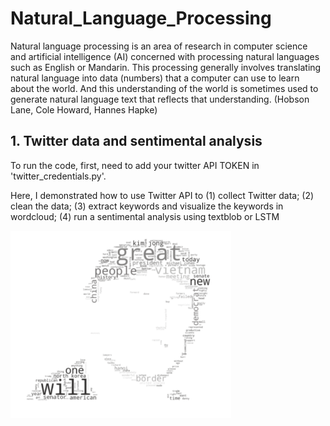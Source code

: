 # Natural_Language_Processing

Natural language processing is an area of research in computer science and artificial intelligence (AI) concerned with processing natural languages such as English or Mandarin. This processing generally involves translating natural language into data (numbers) that a computer can use to learn about the world. And this understanding of the world is sometimes used to generate natural language text that reflects that understanding. (Hobson Lane, Cole Howard, Hannes Hapke)

## 1. Twitter data and sentimental analysis

To run the code, first, need to add your twitter API TOKEN in 'twitter_credentials.py'.

Here, I demonstrated how to use Twitter API to (1) collect Twitter data; (2) clean the data; (3) extract keywords and visualize the keywords in wordcloud; (4) run a sentimental analysis using textblob or LSTM

<img src=Twitter/example.png height = 300>
